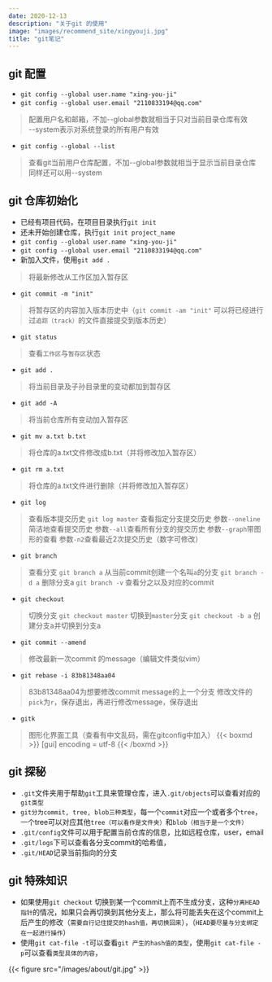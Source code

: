 ```yaml
---
date: 2020-12-13
description: "关于git 的使用"
image: "images/recommend_site/xingyouji.jpg"
title: "git笔记"
---
```


## git 配置
* `git config --global user.name "xing-you-ji"`
* `git config --global user.email "2110833194@qq.com"`
> 配置用户名和邮箱，不加--global参数就相当于只对当前目录仓库有效\
> --system表示对系统登录的所有用户有效

* `git config --global --list `
> 查看git当前用户仓库配置，不加--global参数就相当于显示当前目录仓库
> 同样还可以用--system

## git 仓库初始化
* 已经有项目代码，在项目目录执行`git init`
* 还未开始创建仓库，执行`git init project_name`
* `git config --global user.name "xing-you-ji"`
* `git config --global user.email "2110833194@qq.com"`
* 新加入文件，使用`git add .`
> 将最新修改从工作区加入暂存区
* `git commit -m "init"`
> 将暂存区的内容加入版本历史中（`git commit -am "init"` 可以将已经进行过`追踪（track）`的文件直接提交到版本历史）
* `git status`
> 查看`工作区`与`暂存区`状态
* `git add .`
> 将当前目录及子孙目录里的变动都加到暂存区
* `git add -A`
> 将当前仓库所有变动加入暂存区
* `git mv a.txt b.txt`
> 将仓库的a.txt文件修改成b.txt（并将修改加入暂存区）

* `git rm a.txt`
> 将仓库的a.txt文件进行删除（并将修改加入暂存区）

* `git log`
> 查看版本提交历史
> `git log master` 查看指定分支提交历史
> 参数`--oneline`简洁地查看提交历史
> 参数`--all`查看所有分支的提交历史
> 参数`--graph`带图形的查看
> 参数`-n2`查看最近2次提交历史（数字可修改）

* `git branch`
> 查看分支 
> `git branch a` 从当前commit创建一个名叫`a`的分支
> `git branch -d a` 删除分支a
> `git branch -v` 查看分之以及对应的commit

* `git checkout`
> 切换分支
> `git checkout master` 切换到`master`分支
> `git checkout -b a` 创建分支a并切换到分支a

* `git commit --amend`
> 修改最新一次commit 的message（编辑文件类似vim） 

* `git rebase -i 83b81348aa04`
> 83b81348aa04为想要修改commit message的上一个分支
> 修改文件的`pick`为`r`，保存退出，再进行修改message，保存退出



* `gitk` 
> 图形化界面工具（查看有中文乱码，需在gitconfig中加入）
{{< boxmd >}}
[gui]
    encoding = utf-8
{{< /boxmd >}}



## git 探秘
* `.git`文件夹用于帮助`git`工具来管理仓库，进入`.git/objects`可以查看对应的`git类型`
* `git分为commit, tree, blob三种类型`，每一个`commit`对应一个或者多个`tree`，一个tree可以对应其他`tree（可以看作是文件夹）`和`blob（相当于是一个文件）`
* `.git/config`文件可以用于配置当前仓库的信息，比如远程仓库，user，email
* `.git/logs`下可以查看各分支commit的哈希值，
* `.git/HEAD`记录当前指向的分支


## git 特殊知识
* 如果使用`git checkout` 切换到某一个commit上而不生成分支，这种`分离HEAD指针`的情况，如果只会再切换到其他分支上，那么将可能丢失在这个commit上后产生的修改（`需要自行记住提交的hash值，再切换回来`），（`HEAD要尽量与分支绑定在一起进行操作`）
* 使用`git cat-file -t`可以查看`git 产生的hash值的类型`，使用`git cat-file -p`可以查看`类型具体的内容`，

{{< figure src="/images/about/git.jpg" >}}




